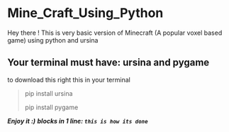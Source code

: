 # Mine_Craft_Using_Python
Hey there ! This is very basic version of Minecraft (A popular voxel based game) using python and ursina
## Your terminal must have: ursina and pygame
to download this right this in your terminal
> pip install ursina
>
> pip install pygame

***Enjoy it :)***
***blocks in 1 line: `this is how its done`***
